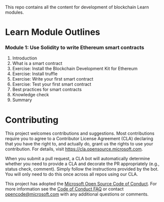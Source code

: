 This repo contains all the content for development of blockchain Learn modules.

# Learn Module Outlines

### Module 1: Use Solidity to write Ethereum smart contracts
1. Introduction
2. What is a smart contract
3. Exercise: Install the Blockchain Development Kit for Ethereum
4. Exercise: Install truffle
5. Exercise: Write your first smart contract
6. Exercise: Test your first smart contract
7. Best practices for smart contracts
8. Knowledge check
9. Summary

# Contributing

This project welcomes contributions and suggestions.  Most contributions require you to agree to a
Contributor License Agreement (CLA) declaring that you have the right to, and actually do, grant us
the rights to use your contribution. For details, visit https://cla.opensource.microsoft.com.

When you submit a pull request, a CLA bot will automatically determine whether you need to provide
a CLA and decorate the PR appropriately (e.g., status check, comment). Simply follow the instructions
provided by the bot. You will only need to do this once across all repos using our CLA.

This project has adopted the [Microsoft Open Source Code of Conduct](https://opensource.microsoft.com/codeofconduct/).
For more information see the [Code of Conduct FAQ](https://opensource.microsoft.com/codeofconduct/faq/) or
contact [opencode@microsoft.com](mailto:opencode@microsoft.com) with any additional questions or comments.
